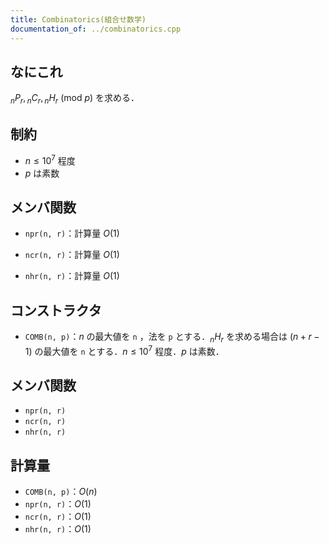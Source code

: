 ```yaml
---
title: Combinatorics(組合せ数学)
documentation_of: ../combinatorics.cpp
---
```


## なにこれ
${}_nP_r, {}_nC_r, {}_nH_r\ (\mathrm{mod}\ p)$ を求める．

## 制約
- $n \leq 10^7$ 程度
- $p$ は素数

## メンバ関数
- `npr(n, r)`：計算量 $O(1)$

- `ncr(n, r)`：計算量 $O(1)$

- `nhr(n, r)`：計算量 $O(1)$


## コンストラクタ
- `COMB(n, p)`：$n$ の最大値を `n` ，法を `p` とする．${}_nH_r$ を求める場合は $(n+r-1)$ の最大値を `n` とする．$n \leq 10^7$ 程度．$p$ は素数．

## メンバ関数
- `npr(n, r)`
- `ncr(n, r)`
- `nhr(n, r)`

## 計算量
- `COMB(n, p)`：$O(n)$
- `npr(n, r)`：$O(1)$
- `ncr(n, r)`：$O(1)$
- `nhr(n, r)`：$O(1)$
